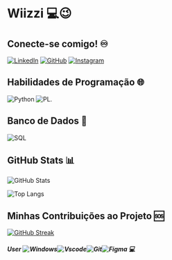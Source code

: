 # Wiizzi 💻😉

## Conecte-se comigo! ♾️
[![LinkedIn](https://img.shields.io/badge/LinkedIn-111111?style=for-the-badge&logo=linkedin&logoColor=white)](https://www.linkedin.com/in/gabriel-coelho-a48258309/) [![GitHub](https://img.shields.io/badge/GitHub-111111?style=for-the-badge&logo=github&logoColor=white)](https://github.com/Wiizzi) [![Instagram](https://img.shields.io/badge/-Instagram-111111?style=for-the-badge&logo=instagram&logoColor=white)](https://www.instagram.com/skk_coelho/)

## Habilidades de Programação 🌐
![Python](https://img.shields.io/badge/Python-000000?style=for-the-badge&logo=python) ![PL](https://img.shields.io/badge/PL%2FSQL-111111?style=for-the-badge&logo=oracle&logoColor=FFFFFF&labelColor=111111&color=111111).


## Banco de Dados 🏦
![SQL](https://img.shields.io/badge/MySQL-00000F?style=for-the-badge&logo=mysql&logoColor=white)


## GitHub Stats 📊
![GitHub Stats](https://github-readme-stats.vercel.app/api?username=Wiizzi&theme=transparent&bg_color=000000&border_color=CCCCCC&show_icons=true&icon_color=666666&title_color=333333&text_color=FFFFFF&hide_title=true)

![Top Langs](https://github-readme-stats-git-masterrstaa-rickstaa.vercel.app/api/top-langs/?username=Wiizzi&bg_color=000000&border_color=FFFFFF&title_color=FFFFFF&text_color=CCCCCC)

## Minhas Contribuições ao Projeto 🆘
[![GitHub Streak](https://streak-stats.demolab.com?user=Wiizzi&theme=neon&hide_border=true&locale=pt_BR&date_format=%5BY%20%5DM%20j)](https://git.io/streak-stats)

##### *User* ![Windows](https://img.shields.io/badge/Windows-000?style=for-the-badge&logo=windows&logoColor=2CA5E0)![Vscode](https://img.shields.io/badge/Vscode-007ACC?style=for-the-badge&logo=visual-studio-code&logoColor=white)![Git](https://img.shields.io/badge/GIT-007ACC?style=for-the-badge&logo=git&logoColor=white)![Figma](https://img.shields.io/badge/Figma-007ACC?style=for-the-badge&logo=figma&logoColor=figma) 💻


